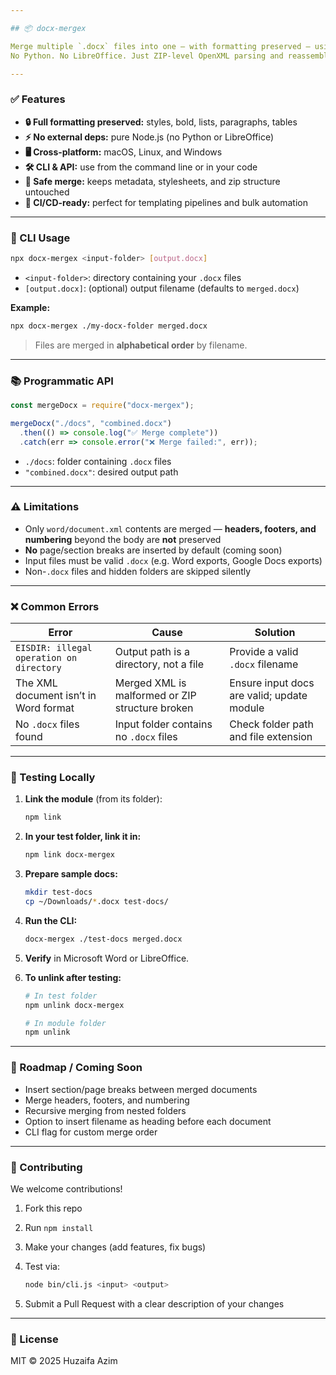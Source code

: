 ```yaml
---

## 📦 docx-mergex

Merge multiple `.docx` files into one — with formatting preserved — using pure Node.js.
No Python. No LibreOffice. Just ZIP-level OpenXML parsing and reassembly.

---
```


### ✅ Features

* **🔒 Full formatting preserved:** styles, bold, lists, paragraphs, tables
* **⚡ No external deps:** pure Node.js (no Python or LibreOffice)
* **🖥️ Cross-platform:** macOS, Linux, and Windows
* **🛠️ CLI & API:** use from the command line or in your code
* **🔄 Safe merge:** keeps metadata, stylesheets, and zip structure untouched
* **🧪 CI/CD-ready:** perfect for templating pipelines and bulk automation

---

### 🚀 CLI Usage

```bash
npx docx-mergex <input-folder> [output.docx]
```

* `<input-folder>`: directory containing your `.docx` files
* `[output.docx]`: (optional) output filename (defaults to `merged.docx`)

**Example:**

```bash
npx docx-mergex ./my-docx-folder merged.docx
```

> Files are merged in **alphabetical order** by filename.

---

### 📚 Programmatic API

```js
const mergeDocx = require("docx-mergex");

mergeDocx("./docs", "combined.docx")
  .then(() => console.log("✅ Merge complete"))
  .catch(err => console.error("❌ Merge failed:", err));
```

* `./docs`: folder containing `.docx` files
* `"combined.docx"`: desired output path

---

### ⚠️ Limitations

* Only `word/document.xml` contents are merged — **headers, footers, and numbering** beyond the body are **not** preserved
* **No** page/section breaks are inserted by default (coming soon)
* Input files must be valid `.docx` (e.g. Word exports, Google Docs exports)
* Non-`.docx` files and hidden folders are skipped silently

---

### ❌ Common Errors

| Error                                    | Cause                                           | Solution                                   |
| ---------------------------------------- | ----------------------------------------------- | ------------------------------------------ |
| `EISDIR: illegal operation on directory` | Output path is a directory, not a file          | Provide a valid `.docx` filename           |
| The XML document isn’t in Word format    | Merged XML is malformed or ZIP structure broken | Ensure input docs are valid; update module |
| No `.docx` files found                   | Input folder contains no `.docx` files          | Check folder path and file extension       |

---

### 🧪 Testing Locally

1. **Link the module** (from its folder):

   ```bash
   npm link
   ```
2. **In your test folder, link it in:**

   ```bash
   npm link docx-mergex
   ```
3. **Prepare sample docs:**

   ```bash
   mkdir test-docs
   cp ~/Downloads/*.docx test-docs/
   ```
4. **Run the CLI:**

   ```bash
   docx-mergex ./test-docs merged.docx
   ```
5. **Verify** in Microsoft Word or LibreOffice.
6. **To unlink after testing:**

   ```bash
   # In test folder
   npm unlink docx-mergex

   # In module folder
   npm unlink
   ```

---

### 🤖 Roadmap / Coming Soon

* Insert section/page breaks between merged documents
* Merge headers, footers, and numbering
* Recursive merging from nested folders
* Option to insert filename as heading before each document
* CLI flag for custom merge order

---

### 👥 Contributing

We welcome contributions!

1. Fork this repo
2. Run `npm install`
3. Make your changes (add features, fix bugs)
4. Test via:

   ```bash
   node bin/cli.js <input> <output>
   ```
5. Submit a Pull Request with a clear description of your changes

---

### 📄 License

MIT © 2025 Huzaifa Azim

